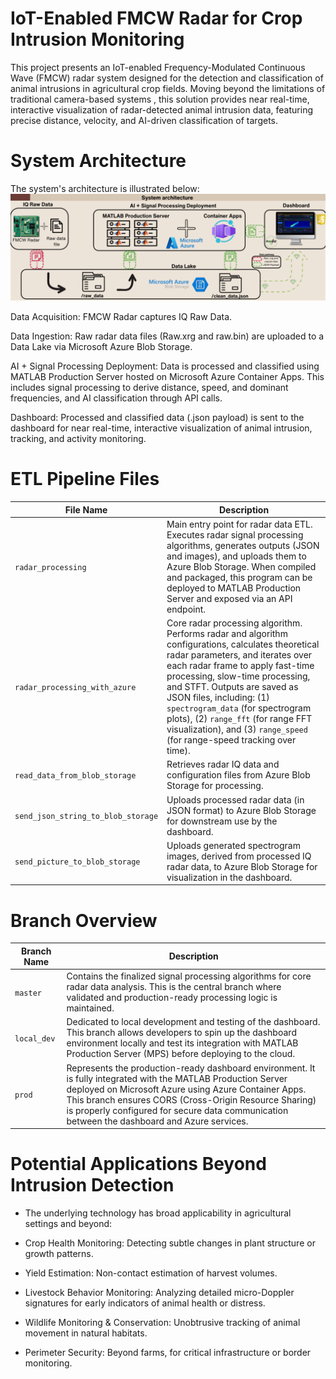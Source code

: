 
# IoT-Enabled FMCW Radar for Crop Intrusion Monitoring

This project presents an IoT-enabled Frequency-Modulated Continuous Wave (FMCW) radar system designed for the detection and classification of animal intrusions in agricultural crop fields. Moving beyond the limitations of traditional camera-based systems , this solution provides near real-time, interactive visualization of radar-detected animal intrusion data, featuring precise distance, velocity, and AI-driven classification of targets.


# System Architecture
The system's architecture is illustrated below:
![image_ult](https://github.com/alepnabil/fmcw_radar_processing/blob/0520baf734825d057825a4c8c4e1a66c44051d08/system%20architechure%20picture.png)

Data Acquisition: FMCW Radar captures IQ Raw Data.

Data Ingestion: Raw radar data files (Raw.xrg and raw.bin) are uploaded to a Data Lake via Microsoft Azure Blob Storage.

AI + Signal Processing Deployment: Data is processed and classified using MATLAB Production Server hosted on Microsoft Azure Container Apps. This includes signal processing to derive distance, speed, and dominant frequencies, and AI classification through API calls.

Dashboard: Processed and classified data (.json payload) is sent to the dashboard for near real-time, interactive visualization of animal intrusion, tracking, and activity monitoring.

# ETL Pipeline Files

| File Name | Description |
|-----------|-------------|
| `radar_processing` | Main entry point for radar data ETL. Executes radar signal processing algorithms, generates outputs (JSON and images), and uploads them to Azure Blob Storage. When compiled and packaged, this program can be deployed to MATLAB Production Server and exposed via an API endpoint. |
| `radar_processing_with_azure` | Core radar processing algorithm. Performs radar and algorithm configurations, calculates theoretical radar parameters, and iterates over each radar frame to apply fast-time processing, slow-time processing, and STFT. Outputs are saved as JSON files, including: (1) `spectrogram_data` (for spectrogram plots), (2) `range_fft` (for range FFT visualization), and (3) `range_speed` (for range-speed tracking over time). |
| `read_data_from_blob_storage` | Retrieves radar IQ data and configuration files from Azure Blob Storage for processing. |
| `send_json_string_to_blob_storage` | Uploads processed radar data (in JSON format) to Azure Blob Storage for downstream use by the dashboard. |
| `send_picture_to_blob_storage` | Uploads generated spectrogram images, derived from processed IQ radar data, to Azure Blob Storage for visualization in the dashboard. |


# Branch Overview

| Branch Name | Description |
|-------------|-------------|
| `master` | Contains the finalized signal processing algorithms for core radar data analysis. This is the central branch where validated and production-ready processing logic is maintained. |
| `local_dev` | Dedicated to local development and testing of the dashboard. This branch allows developers to spin up the dashboard environment locally and test its integration with MATLAB Production Server (MPS) before deploying to the cloud. |
| `prod` | Represents the production-ready dashboard environment. It is fully integrated with the MATLAB Production Server deployed on Microsoft Azure using Azure Container Apps. This branch ensures CORS (Cross-Origin Resource Sharing) is properly configured for secure data communication between the dashboard and Azure services. |




# Potential Applications Beyond Intrusion Detection
- The underlying technology has broad applicability in agricultural settings and beyond:

- Crop Health Monitoring: Detecting subtle changes in plant structure or growth patterns.

- Yield Estimation: Non-contact estimation of harvest volumes.

- Livestock Behavior Monitoring: Analyzing detailed micro-Doppler signatures for early indicators of animal health or distress.

- Wildlife Monitoring & Conservation: Unobtrusive tracking of animal movement in natural habitats.

- Perimeter Security: Beyond farms, for critical infrastructure or border monitoring.
